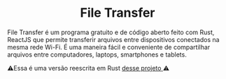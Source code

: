 <h1 align="center" id="title">File Transfer</h1>

<p id="description"> File Transfer é um programa gratuito e de código aberto feito com Rust, ReactJS que permite transferir arquivos entre dispositivos conectados na mesma rede Wi-Fi. É uma maneira fácil e conveniente de compartilhar arquivos entre computadores, laptops, smartphones e tablets.

<p>⚠️Essa é uma versão reescrita em Rust <a href="https://github.com/Rikelmy-Lopes/Project-File-Transfer" target="_blank"> desse projeto </a>⚠️</p>

